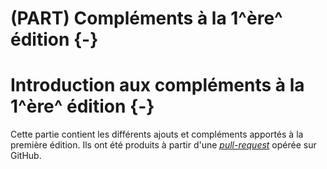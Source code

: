 # (PART) Compléments à la 1^ère^ édition {-}

# Introduction aux compléments à la 1^ère^ édition {-}

Cette partie contient les différents ajouts et compléments apportés à la première édition.
Ils ont été produits à partir d'une [*pull-request*](https://github.com/rr-france/bookrr/pulls) opérée sur GitHub.




